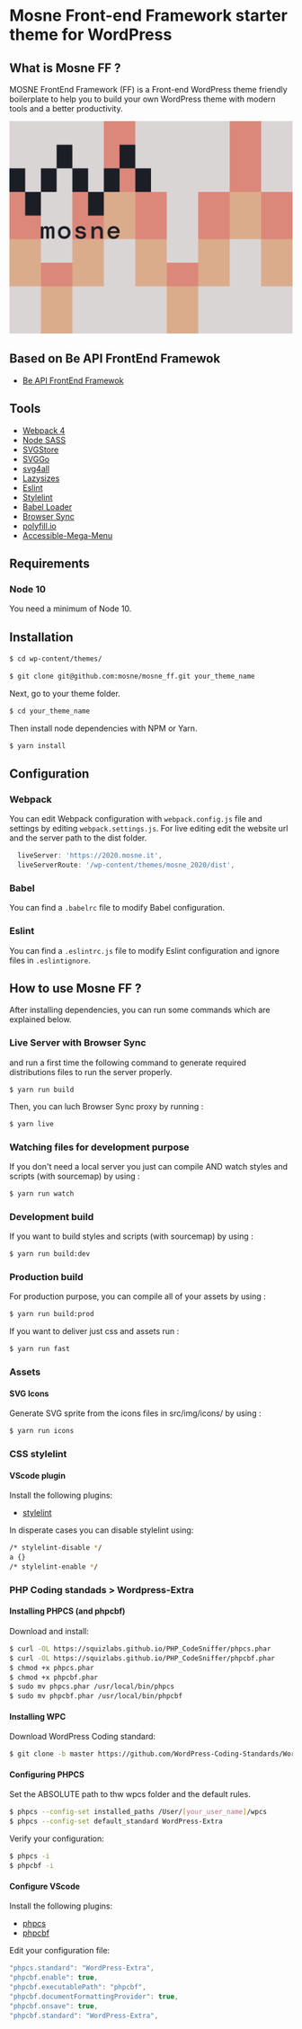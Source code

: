 #  Mosne Front-end Framework starter theme for WordPress
##  What is Mosne FF ?

MOSNE FrontEnd Framework (FF) is a Front-end WordPress theme friendly boilerplate to help you to build your own WordPress theme with modern tools and a better productivity.

![MOSNE FF](screenshot.png)

## Based on Be API FrontEnd Framewok
* [Be API FrontEnd Framewok](https://github.com/BeAPI/beapi-frontend-framework)

## Tools
* [Webpack 4](https://www.npmjs.com/package/webpack)
* [Node SASS](https://www.npmjs.com/package/node-sass)
* [SVGStore](https://www.npmjs.com/package/svgstore)
* [SVGGo](https://www.npmjs.com/package/svgstore)
* [svg4all](https://www.marketplacerating.com/etsy/svg4all)
* [Lazysizes](https://www.npmjs.com/package/lazysizes)
* [Eslint](https://www.npmjs.com/package/eslint)
* [Stylelint](https://stylelint.io/)
* [Babel Loader](https://www.npmjs.com/package/babel-loader)
* [Browser Sync](https://www.npmjs.com/package/browser-sync-webpack-plugin)
* [polyfill.io](https://polyfill.io)
* [Accessible-Mega-Menu](https://github.com/adobe-accessibility/Accessible-Mega-Menu)

## Requirements
### Node 10

You need a minimum of Node 10.

## Installation
```bash
$ cd wp-content/themes/
```
```bash
$ git clone git@github.com:mosne/mosne_ff.git your_theme_name
```
Next, go to your theme folder.

```bash
$ cd your_theme_name
```

Then install node dependencies with NPM or Yarn.
```bash
$ yarn install
```

## Configuration
### Webpack
You can edit Webpack configuration with `webpack.config.js` file and settings by editing `webpack.settings.js`.
For live editing edit the website url and the server path to the dist folder.
```javascript
  liveServer: 'https://2020.mosne.it',
  liveServerRoute: '/wp-content/themes/mosne_2020/dist',
```

### Babel
You can find a `.babelrc` file to modify Babel configuration.

### Eslint
You can find a `.eslintrc.js` file to modify Eslint configuration and ignore files in `.eslintignore`.

## How to use Mosne FF ?
After installing dependencies, you can run some commands which are explained below.

### Live Server with Browser Sync

and run a first time the following command to generate required distributions files to run the server properly.
```
$ yarn run build
```

Then, you can luch Browser Sync proxy by running :
```bash
$ yarn live
```

### Watching files for development purpose
If you don't need a local server you just can compile AND watch styles and scripts (with sourcemap) by using :

```bash
$ yarn run watch
```

### Development build
If you want to build styles and scripts (with sourcemap) by using :

```bash
$ yarn run build:dev
```

### Production build
For production purpose, you can compile all of your assets by using :

```bash
$ yarn run build:prod
```

If you want to deliver just css and assets run :

```bash
$ yarn run fast
```

### Assets
#### SVG Icons
Generate SVG sprite from the icons files in src/img/icons/ by using :

```bash
$ yarn run icons
```

### CSS stylelint 
#### VScode plugin
Install the following plugins:
* [stylelint](https://marketplace.visualstudio.com/items?itemName=stylelint.vscode-stylelint)

In disperate cases you can disable stylelint using:
```bash
/* stylelint-disable */
a {}
/* stylelint-enable */
```

### PHP Coding standads > Wordpress-Extra
#### Installing PHPCS (and phpcbf)
Download and install:

```bash
$ curl -OL https://squizlabs.github.io/PHP_CodeSniffer/phpcs.phar
$ curl -OL https://squizlabs.github.io/PHP_CodeSniffer/phpcbf.phar
$ chmod +x phpcs.phar
$ chmod +x phpcbf.phar
$ sudo mv phpcs.phar /usr/local/bin/phpcs
$ sudo mv phpcbf.phar /usr/local/bin/phpcbf
```

#### Installing WPC
Download WordPress Coding standard:

```bash
$ git clone -b master https://github.com/WordPress-Coding-Standards/WordPress-Coding-Standards.git wpcs
```
#### Configuring PHPCS
Set the ABSOLUTE path to thw wpcs folder and the default rules.
```bash
$ phpcs --config-set installed_paths /User/[your_user_name]/wpcs
$ phpcs --config-set default_standard WordPress-Extra
```
Verify your configuration:
```bash
$ phpcs -i
$ phpcbf -i
```

#### Configure VScode
Install the following plugins:
* [phpcs](https://marketplace.visualstudio.com/items?itemName=ikappas.phpcs)
* [phpcbf](https://marketplace.visualstudio.com/items?itemName=persoderlind.vscode-phpcbf)

Edit your configuration file:
```javascript
"phpcs.standard": "WordPress-Extra",
"phpcbf.enable": true,
"phpcbf.executablePath": "phpcbf",
"phpcbf.documentFormattingProvider": true,
"phpcbf.onsave": true,
"phpcbf.standard": "WordPress-Extra",
```